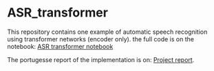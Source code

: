 # ASR_transformer

This repository contains one example of automatic speech recognition using transformer networks (encoder only).
the full code is on the notebook: [ASR transformer notebook](asr_transformer.ipynb)

The portugesse report of the implementation is on: [Project report](Final_repport_Rodrigo.pdf).
